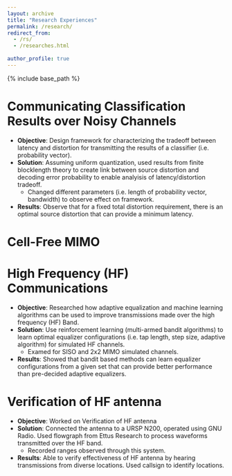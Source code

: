 ```yaml
---
layout: archive
title: "Research Experiences"
permalink: /research/
redirect_from: 
  - /rs/
  - /researches.html
  
author_profile: true
---
```


{% include base_path %}

Communicating Classification Results over Noisy Channels 
==========================================================
* **Objective**: Design framework for characterizing the tradeoff between latency and distortion for transmitting the results of a classifier (i.e. probability vector).
* **Solution**: Assuming uniform quantization, used results from finite blocklength theory to create link between source distortion and decoding error probability to enable analyisis of latency/distortion tradeoff.
   * Changed different parameters (i.e. length of probability vector, bandwidth) to observe effect on framework.
* **Results**: Observe that for a fixed total distortion requirement, there is an optimal source distortion that can provide a minimum latency.

Cell-Free MIMO
=========================================================

High Frequency (HF) Communications 
===========================================================
* **Objective**: Researched how adaptive equalization and machine learning algorithms can be used to improve transmissions made over the high frequency (HF) Band.
* **Solution**: Use reinforcement learning (multi-armed bandit algorithms) to learn optimal equalizer configurations (i.e. tap length, step size, adaptive algorithm) for simulated HF channels.
     * Examed for SISO and 2x2 MIMO simulated channels. 
* **Results**: Showed that bandit based methods can learn equalizer configurations from a given set that can provide better performance than pre-decided adaptive equalizers.


Verification of HF antenna 
============================================================================
* **Objective**: Worked on Verification of HF antenna
* **Solution**: Connected the antenna to a URSP N200, operated using GNU Radio. Used flowgraph from Ettus Research to process waveforms transmitted over the HF band.
    * Recorded ranges observed through this system.
* **Results**: Able to verify effectiveness of HF antenna by hearing transmissions from diverse locations. Used callsign to identify locations.

